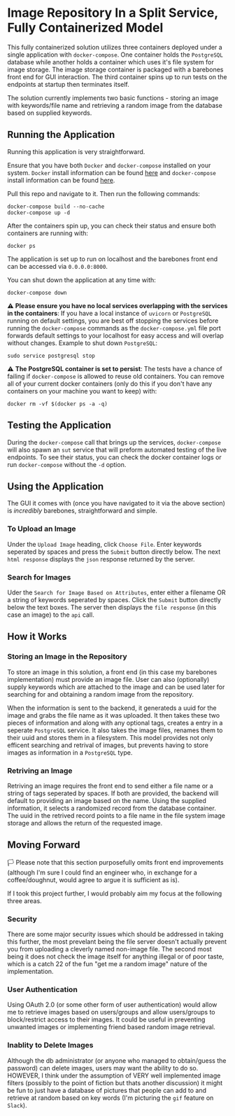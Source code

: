 # Image Repository In a Split Service, Fully Containerized Model

This fully containerized solution utilizes three containers deployed under a single application with `docker-compose`. One container holds the `PostgreSQL` database while another holds a container which uses it's file system for image storage. The image storage container is packaged with a barebones front end for GUI interaction. The third container spins up to run tests on the endpoints at startup then terminates itself.

The solution currently implements two basic functions - storing an image with keywords/file name and retrieving a random image from the database based on supplied keywords.

## Running the Application

Running this application is very straightforward. 

Ensure that you have both `Docker` and `docker-compose` installed on your system. `Docker` install information can be found [here](https://docs.docker.com/engine/install/) and `docker-compose` install information can be found [here](https://docs.docker.com/compose/install/).

Pull this repo and navigate to it. Then run the following commands:

```shell
docker-compose build --no-cache
docker-compose up -d
```

After the containers spin up, you can check their status and ensure both containers are running with:

```shell
docker ps 
```

The application is set up to run on localhost and the barebones front end can be accessed via `0.0.0.0:8000`.

You can shut down the application at any time with:

```shell
docker-compose down
```

:warning: **Please ensure you have no local services overlapping with the services in the containers**: If you have a local instance of `uvicorn` or `PostgreSQL` running on default settings, you are best off stopping the services before running the `docker-compose` commands as the `docker-compose.yml` file port forwards default settings to your localhost for easy access and will overlap without changes. Example to shut down `PostgreSQL`:

```shell
sudo service postgresql stop
```

:warning: **The PostgreSQL container is set to persist**: The tests have a chance of failing if `docker-compose` is allowed to reuse old containers. You can remove all of your current docker containers (only do this if you don't have any containers on your machine you want to keep) with:

```shell
docker rm -vf $(docker ps -a -q)
```

## Testing the Application

During the `docker-compose` call that brings up the services, `docker-compose` will also spawn an `sut` service that will preform automated testing of the live endpoints. To see their status, you can check the docker container logs or run `docker-compose` without the `-d` option.

## Using the Application

The GUI it comes with (once you have navigated to it via the above section) is *incredibly* barebones, straightforward and simple. 

### To Upload an Image

Under the `Upload Image` heading, click `Choose File`.  Enter keywords seperated by spaces and press the `Submit` button directly below.  The next `html response` displays the `json` response returned by the server.

### Search for Images

Uder the `Search for Image Based on Attributes`, enter either a filename OR a string of keywords seperated by spaces.  Click the `Submit` button directly below the text boxes.  The server then displays the `file response` (in this case an image) to the `api` call.

## How it Works

### Storing an Image in the Repository

To store an image in this solution, a front end (in this case my barebones implementation) must provide an image file.  User can also (optionally) supply keywords which are attached to the image and can be used later for searching for and obtaining a random image from the repository. 

When the information is sent to the backend, it generateds a uuid for the image and grabs the file name as it was uploaded.  It then takes these two pieces of information and along with any optional tags, creates a entry in a seperate `PostgreSQL` service.  It also takes the image files, renames them to their uuid and stores them in a filesystem.  This model provides not only efficent searching and retrival of images, but prevents having to store images as information in a `PostgreSQL` type.

### Retriving an Image

Retriving an image requires the front end to send either a file name or a string of tags seperated by spaces.  If both are provided, the backend will default to providing an image based on the name.  Using the supplied information, it selects a randomized record from the database container.  The uuid in the retrived record points to a file name in the file system image storage and allows the return of the requested image.

## Moving Forward

:white_flag: Please note that this section purposefully omits front end improvements (although I'm sure I could find an engineer who, in exchange for a coffee/doughnut, would agree to argue it is sufficient as is).

If I took this project further, I would probably aim my focus at the following three areas.

### Security

There are some major security issues which should be addressed in taking this further, the most prevelant being the file server doesn't actually prevent you from uploading a cleverly named non-image file. The second most being it does not check the image itself for anything illegal or of poor taste, which is a catch 22 of the fun "get me a random image" nature of the implementation.

### User Authentication

Using OAuth 2.0 (or some other form of user authentication) would allow me to retrieve images based on users/groups and allow users/groups to block/restrict access to their images.  It could be useful in preventing unwanted images or implementing friend based random image retrieval.

### Inablity to Delete Images

Although the db administrator (or anyone who managed to obtain/guess the password) can delete images, users may want the ability to do so.  HOWEVER, I think under the assumption of VERY well implemented image filters (possibly to the point of fiction but thats another discussion) it might be fun to just have a database of pictures that people can add to and retrieve at random based on key words (I'm picturing the `gif` feature on `Slack`).

